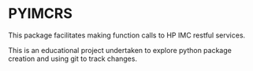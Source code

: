 # PYIMCRS

This package facilitates making function calls to HP IMC restful services.

This is an educational project undertaken to explore python package creation and using git to track changes.

